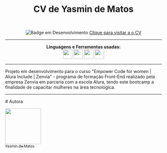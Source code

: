 <h1 align="center"> CV de Yasmin de Matos </h1>

<br>

<div style="display: inline_block" align="center">

![Badge em Desenvolvimento](http://img.shields.io/static/v1?label=STATUS&message=EM%20DESENVOLVIMENTO&color=GREEN&style=for-the-badge)
[Clique para visitar a o CV](https://yasmindematos.github.io/CV-Yasmin-de-Matos)
  
  <hr>
  
<strong>Linguagens e Ferramentas usadas:</strong><br>
  <img width="30" src="https://cdn.jsdelivr.net/gh/devicons/devicon/icons/html5/html5-original.svg" />
  <img width="30" src="https://cdn.jsdelivr.net/gh/devicons/devicon/icons/css3/css3-original.svg" />
  <img width="30" src="https://cdn.jsdelivr.net/gh/devicons/devicon/icons/javascript/javascript-original.svg" />
  <img width="30" src="https://cdn.jsdelivr.net/gh/devicons/devicon/icons/vscode/vscode-original.svg" />
</div>
  



<hr>

Projeto em desenvolvimento para o curso "Empower Code for women | Alura Include | Zenvia" - programa de formação Front-End realizado pela empresa Zenvia em parceria com a escola Alura, tendo este bootcamp a finalidade de capacitar mulheres na área tecnológica.

<hr>
# Autora

[<img src="https://avatars.githubusercontent.com/u/98225965" width=115><br><sub>Yasmin de Matos</sub>](https://github.com/yasmindematos) 
